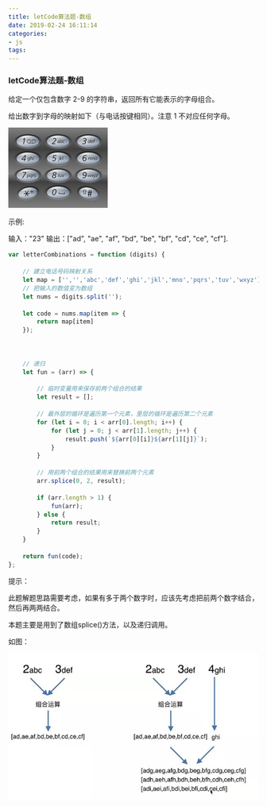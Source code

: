 ```yaml
---
title: letCode算法题-数组
date: 2019-02-24 16:11:14
categories: 
- js
tags:
---
```


### letCode算法题-数组


给定一个仅包含数字 2-9 的字符串，返回所有它能表示的字母组合。

给出数字到字母的映射如下（与电话按键相同）。注意 1 不对应任何字母。

![外边距重叠图](/images/Telephone-keypad2.png)


示例:

输入："23"
输出：["ad", "ae", "af", "bd", "be", "bf", "cd", "ce", "cf"].


```js
var letterCombinations = function (digits) {

    // 建立电话号码映射关系
    let map = ['','','abc','def','ghi','jkl','mno','pqrs','tuv','wxyz'];
    // 把输入的数值变为数组
    let nums = digits.split('');
    
    let code = nums.map(item => {
        return map[item]
    });

    

    // 递归
    let fun = (arr) => {

        // 临时变量用来保存前两个组合的结果
        let result = [];

        // 最外层的循环是遍历第一个元素，里层的循环是遍历第二个元素
        for (let i = 0; i < arr[0].length; i++) {
            for (let j = 0; j < arr[1].length; j++) {
                result.push(`${arr[0][i]}${arr[1][j]}`);
            }
        }

        // 用前两个组合的结果用来替换前两个元素
        arr.splice(0, 2, result);

        if (arr.length > 1) {
            fun(arr);
        } else {
            return result;
        }
    }
    
    return fun(code);
};
```

提示：

此题解题思路需要考虑，如果有多于两个数字时，应该先考虑把前两个数字结合，然后再两两结合。

本题主要是用到了数组splice()方法，以及递归调用。

如图：

![电话组合解题思路](/images/2019-02-24_172041.png)